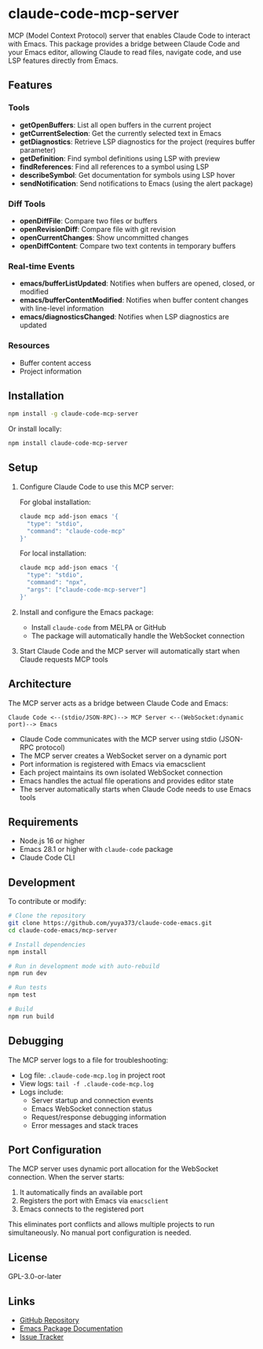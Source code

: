 # claude-code-mcp-server

MCP (Model Context Protocol) server that enables Claude Code to interact with Emacs. This package provides a bridge between Claude Code and your Emacs editor, allowing Claude to read files, navigate code, and use LSP features directly from Emacs.

## Features

### Tools
- **getOpenBuffers**: List all open buffers in the current project
- **getCurrentSelection**: Get the currently selected text in Emacs
- **getDiagnostics**: Retrieve LSP diagnostics for the project (requires buffer parameter)
- **getDefinition**: Find symbol definitions using LSP with preview
- **findReferences**: Find all references to a symbol using LSP
- **describeSymbol**: Get documentation for symbols using LSP hover
- **sendNotification**: Send notifications to Emacs (using the alert package)

### Diff Tools
- **openDiffFile**: Compare two files or buffers
- **openRevisionDiff**: Compare file with git revision
- **openCurrentChanges**: Show uncommitted changes
- **openDiffContent**: Compare two text contents in temporary buffers

### Real-time Events
- **emacs/bufferListUpdated**: Notifies when buffers are opened, closed, or modified
- **emacs/bufferContentModified**: Notifies when buffer content changes with line-level information
- **emacs/diagnosticsChanged**: Notifies when LSP diagnostics are updated

### Resources
- Buffer content access
- Project information

## Installation

```bash
npm install -g claude-code-mcp-server
```

Or install locally:

```bash
npm install claude-code-mcp-server
```

## Setup

1. Configure Claude Code to use this MCP server:
   
   For global installation:
   ```bash
   claude mcp add-json emacs '{
     "type": "stdio",
     "command": "claude-code-mcp"
   }'
   ```
   
   For local installation:
   ```bash
   claude mcp add-json emacs '{
     "type": "stdio",
     "command": "npx",
     "args": ["claude-code-mcp-server"]
   }'
   ```

2. Install and configure the Emacs package:
   - Install `claude-code` from MELPA or GitHub
   - The package will automatically handle the WebSocket connection

3. Start Claude Code and the MCP server will automatically start when Claude requests MCP tools

## Architecture

The MCP server acts as a bridge between Claude Code and Emacs:

```
Claude Code <--(stdio/JSON-RPC)--> MCP Server <--(WebSocket:dynamic port)--> Emacs
```

- Claude Code communicates with the MCP server using stdio (JSON-RPC protocol)
- The MCP server creates a WebSocket server on a dynamic port
- Port information is registered with Emacs via emacsclient
- Each project maintains its own isolated WebSocket connection
- Emacs handles the actual file operations and provides editor state
- The server automatically starts when Claude Code needs to use Emacs tools

## Requirements

- Node.js 16 or higher
- Emacs 28.1 or higher with `claude-code` package
- Claude Code CLI

## Development

To contribute or modify:

```bash
# Clone the repository
git clone https://github.com/yuya373/claude-code-emacs.git
cd claude-code-emacs/mcp-server

# Install dependencies
npm install

# Run in development mode with auto-rebuild
npm run dev

# Run tests
npm test

# Build
npm run build
```

## Debugging

The MCP server logs to a file for troubleshooting:
- Log file: `.claude-code-mcp.log` in project root
- View logs: `tail -f .claude-code-mcp.log`
- Logs include:
  - Server startup and connection events
  - Emacs WebSocket connection status
  - Request/response debugging information
  - Error messages and stack traces

## Port Configuration

The MCP server uses dynamic port allocation for the WebSocket connection. When the server starts:

1. It automatically finds an available port
2. Registers the port with Emacs via `emacsclient`
3. Emacs connects to the registered port

This eliminates port conflicts and allows multiple projects to run simultaneously. No manual port configuration is needed.

## License

GPL-3.0-or-later

## Links

- [GitHub Repository](https://github.com/yuya373/claude-code-emacs)
- [Emacs Package Documentation](https://github.com/yuya373/claude-code-emacs#readme)
- [Issue Tracker](https://github.com/yuya373/claude-code-emacs/issues)
